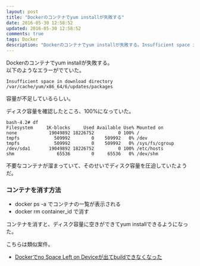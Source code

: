 ```yaml
---
layout: post
title: "Dockerのコンテナでyum installが失敗する"
date: 2016-05-30 12:58:52
updated: 2016-05-30 12:58:52
comments: true
tags: Docker
description: "Dockerのコンテナでyum installが失敗する。Insufficient space in download directory /var/cache/yum/x86_64/6/updates/packagesという容量不足のエラーがでていた。不要なコンテナを消したら解決した。"
---
```


Dockerのコンテナでyum installが失敗する。  
以下のようなエラーがでていた。  


```
Insufficient space in download directory /var/cache/yum/x86_64/6/updates/packages

```

容量が不足しているらしい。

ディスク容量を確認したところ、100%になっていた。


```
bash-4.2# df
Filesystem     1K-blocks     Used Available Use% Mounted on
none            19049892 18226752         0 100% /
tmpfs             509992        0    509992   0% /dev
tmpfs             509992        0    509992   0% /sys/fs/cgroup
/dev/sda1       19049892 18226752         0 100% /etc/hosts
shm                65536        0     65536   0% /dev/shm

```

不要なコンテナが溜まっていて、そのせいでディスク容量を圧迫していたようだ。

### コンテナを消す方法

* docker ps -a でコンテナの一覧が表示される
* docker rm  container_id で消す

コンテナを消すと、ディスク容量に空きができてyum installできるようになった。

こちらは類似案件。

* [Dockerでno Space Left on Deviceが出てbuildできなくなった](http://shoyan.github.io/blog/2016/04/13/no-space-left-on-device-on-docker/)
